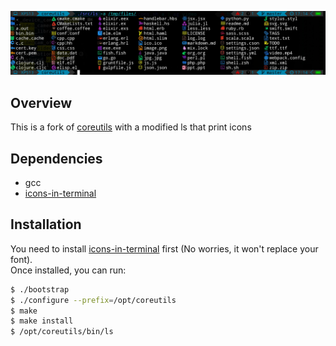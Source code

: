 ![image](image/ls.jpg)

## Overview

This is a fork of [coreutils](https://github.com/coreutils/coreutils) with a modified ls that print icons  

## Dependencies

- gcc  
- [icons-in-terminal](https://github.com/sebastiencs/icons-in-terminal)  

## Installation

You need to install [icons-in-terminal](https://github.com/sebastiencs/icons-in-terminal) first (No worries, it won't replace your font).  
Once installed, you can run:  
```bash
$ ./bootstrap
$ ./configure --prefix=/opt/coreutils
$ make
$ make install
$ /opt/coreutils/bin/ls
```
